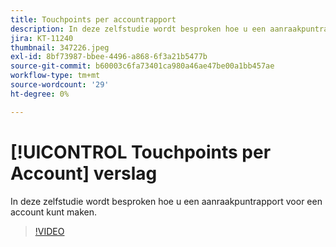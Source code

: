 ```yaml
---
title: Touchpoints per accountrapport
description: In deze zelfstudie wordt besproken hoe u een aanraakpuntrapport voor een account kunt maken.
jira: KT-11240
thumbnail: 347226.jpeg
exl-id: 8bf73987-bbee-4496-a868-6f3a21b5477b
source-git-commit: b60003c6fa73401ca980a46ae47be00a1bb457ae
workflow-type: tm+mt
source-wordcount: '29'
ht-degree: 0%

---
```


# [!UICONTROL Touchpoints per Account] verslag

In deze zelfstudie wordt besproken hoe u een aanraakpuntrapport voor een account kunt maken.

>[!VIDEO](https://video.tv.adobe.com/v/347226/?quality=12&learn=on)
